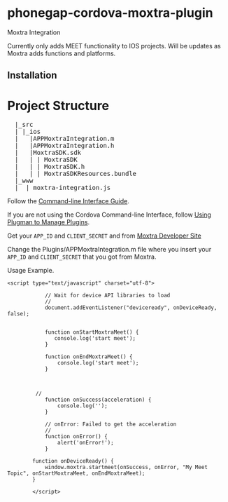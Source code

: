 
phonegap-cordova-moxtra-plugin 
======================
Moxtra Integration

Currently only adds MEET functionality to IOS projects. Will be updates as Moxtra adds functions and platforms.


Installation
------------



# Project Structure

<pre>
  |_src
  | |_ios
  |   |APPMoxtraIntegration.m
  |   |APPMoxtraIntegration.h
  |   |MoxtraSDK.sdk
  |   |	| MoxtraSDK
  |   |	| MoxtraSDK.h
  |   |	| MoxtraSDKResources.bundle
  |_www
  |  |_moxtra-integration.js
</pre>


Follow the [Command-line Interface Guide](http://cordova.apache.org/docs/en/edge/guide_cli_index.md.html#The%20Command-line%20Interface).

If you are not using the Cordova Command-line Interface, follow [Using Plugman to Manage Plugins](http://cordova.apache.org/docs/en/edge/plugin_ref_plugman.md.html).

Get your `APP_ID` and `CLIENT_SECRET`  and  from  [Moxtra Developer Site](http://developer.moxtra.com/)

Change the  Plugins/APPMoxtraIntegration.m file where you insert your `APP_ID` and `CLIENT_SECRET` that you got from Moxtra.


Usage Example.


``` 
<script type="text/javascript" charset="utf-8">

            // Wait for device API libraries to load
            //
            document.addEventListener("deviceready", onDeviceReady, false);

              
            function onStartMoxtraMeet() {
               console.log('start meet');
            }

            function onEndMoxtraMeet() {
                console.log('start meet');
            }
            
   

         //
            function onSuccess(acceleration) {
                console.log('');
            }

            // onError: Failed to get the acceleration
            //
            function onError() {
                alert('onError!');
            }
        
        function onDeviceReady() {
            window.moxtra.startmeet(onSuccess, onError, "My Meet Topic", onStartMoxtraMeet, onEndMoxtraMeet);
        }

        </script>
```